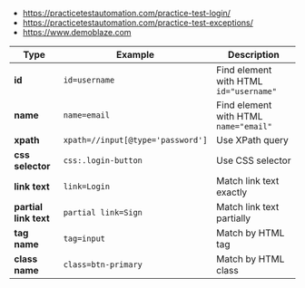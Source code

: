 - https://practicetestautomation.com/practice-test-login/
- https://practicetestautomation.com/practice-test-exceptions/
- https://www.demoblaze.com



 | Type                  | Example                           | Description                            |
| --------------------- | --------------------------------- | -------------------------------------- |
| **id**                | `id=username`                     | Find element with HTML `id="username"` |
| **name**              | `name=email`                      | Find element with HTML `name="email"`  |
| **xpath**             | `xpath=//input[@type='password']` | Use XPath query                        |
| **css selector**      | `css:.login-button`               | Use CSS selector                       |
| **link text**         | `link=Login`                      | Match link text exactly                |
| **partial link text** | `partial link=Sign`               | Match link text partially              |
| **tag name**          | `tag=input`                       | Match by HTML tag                      |
| **class name**        | `class=btn-primary`               | Match by HTML class                    |
